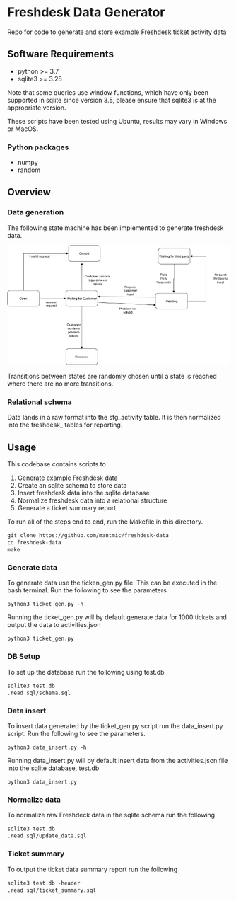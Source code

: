 # Freshdesk Data Generator

Repo for code to generate and store example Freshdesk ticket activity data

## Software Requirements
* python >= 3.7
* sqlite3 >= 3.28

Note that some queries use window functions, which have only been supported in sqlite since version 3.5, please ensure that sqlite3 is at the appropriate version.

These scripts have been tested using Ubuntu, results may vary in Windows or MacOS.

### Python packages
* numpy
* random


## Overview

### Data generation

The following state machine has been implemented to generate freshdesk data.

![State Machine](https://raw.githubusercontent.com/mantmic/freshdesk-data/master/images/FreshDesk%20state%20machine.png)



Transitions between states are randomly chosen until a state is reached where there are no more transitions.

### Relational schema

Data lands in a raw format into the stg_activity table. It is then normalized into the freshdesk_ tables for reporting.


## Usage

This codebase contains scripts to
1. Generate example Freshdesk data
2. Create an sqlite schema to store data
3. Insert freshdesk data into the sqlite database
4. Normalize freshdesk data into a relational structure
5. Generate a ticket summary report

To run all of the steps end to end, run the Makefile in this directory.

```
git clone https://github.com/mantmic/freshdesk-data
cd freshdesk-data
make
```


### Generate data

To generate data use the ticken_gen.py file. This can be executed in the bash terminal. Run the following to see the parameters
```
python3 ticket_gen.py -h
```

Running the ticket_gen.py will by default generate data for 1000 tickets and output the data to activities.json

```
python3 ticket_gen.py
```


### DB Setup
To set up the database run the following using test.db

```
sqlite3 test.db
.read sql/schema.sql
```

### Data insert

To insert data generated by the ticket_gen.py script run the data_insert.py script. Run the following to see the parameters.

```
python3 data_insert.py -h
```

Running data_insert.py will by default insert data from the activities.json file into the sqlite database, test.db

```
python3 data_insert.py
```

### Normalize data

To normalize raw Freshdeck data in the sqlite schema run the following

```
sqlite3 test.db
.read sql/update_data.sql
```

### Ticket summary

To output the ticket data summary report run the following

```
sqlite3 test.db -header
.read sql/ticket_summary.sql
```
